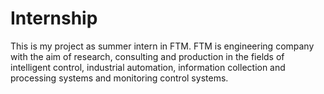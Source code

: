 # Internship
This is my project as summer intern in FTM. FTM is engineering company with the aim of research, consulting and production in the fields of intelligent control, industrial automation, information collection and processing systems and monitoring control systems.
